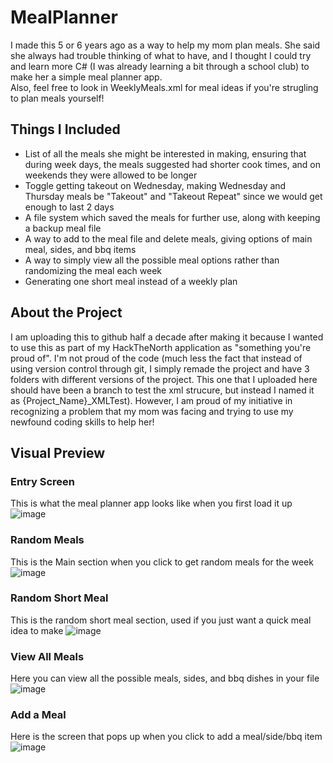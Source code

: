 # MealPlanner
I made this 5 or 6 years ago as a way to help my mom plan meals. She said she always had trouble thinking of what to have, and I thought I could try and learn more C# (I was already learning a bit through a school club) to make her a simple meal planner app. <br/>
Also, feel free to look in WeeklyMeals.xml for meal ideas if you're strugling to plan meals yourself!

## Things I Included
- List of all the meals she might be interested in making, ensuring that during week days, the meals suggested had shorter cook times, and on weekends they were allowed to be longer
- Toggle getting takeout on Wednesday, making Wednesday and Thursday meals be "Takeout" and "Takeout Repeat" since we would get enough to last 2 days
- A file system which saved the meals for further use, along with keeping a backup meal file
- A way to add to the meal file and delete meals, giving options of main meal, sides, and bbq items
- A way to simply view all the possible meal options rather than randomizing the meal each week
- Generating one short meal instead of a weekly plan

## About the Project
I am uploading this to github half a decade after making it because I wanted to use this as part of my HackTheNorth application as "something you're proud of". I'm not proud of the code (much less the fact that instead of using version control through git, I simply remade the project and have 3 folders with different versions of the project. This one that I uploaded here should have been a branch to test the xml strucure, but instead I named it as {Project_Name}_XMLTest). However, I am proud of my initiative in recognizing a problem that my mom was facing and trying to use my newfound coding skills to help her!

## Visual Preview
### Entry Screen
This is what the meal planner app looks like when you first load it up
![image](https://github.com/HagOrMan/MealPlanner/assets/86536365/e2c3e836-4d94-4c4f-b687-69e5322d9ce3)

### Random Meals
This is the Main section when you click to get random meals for the week
![image](https://github.com/HagOrMan/MealPlanner/assets/86536365/034833ab-da43-45b9-87d7-30acd57e3f07)

### Random Short Meal
This is the random short meal section, used if you just want a quick meal idea to make
![image](https://github.com/HagOrMan/MealPlanner/assets/86536365/0ef59b3f-7b57-4d80-b68d-512153706cbe)

### View All Meals
Here you can view all the possible meals, sides, and bbq dishes in your file
![image](https://github.com/HagOrMan/MealPlanner/assets/86536365/ef0d5d42-abfc-4463-9f17-e4db6bc7343e)

### Add a Meal
Here is the screen that pops up when you click to add a meal/side/bbq item
![image](https://github.com/HagOrMan/MealPlanner/assets/86536365/1c9fa730-dfa2-4b98-992a-75d609b5a2e5)


